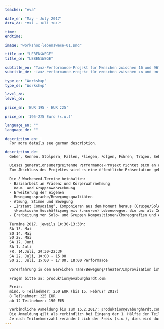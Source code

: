 ```yaml
---
teacher: "eva"

date_en: "May - July 2017"
date_de: "Mai - Juli 2017"

time: 
endtime:

image: "workshop-lebenswege-01.png"

title_en: "LEBENSWEGE"
title_de: "LEBENSWEGE"

subtitle_en: "Tanz-Performance-Projekt für Menschen zwischen 16 und 96"
subtitle_de: "Tanz-Performance-Projekt für Menschen zwischen 16 und 96"

type_en: "Workshop"
type_de: "Workshop"

level_en:
level_de:

price_en: 'EUR 195 - EUR 225'

price_de: '195-225 Euro (s.u.)'

language_en: ""
language_de: ""

description_en: |
  For more details see german description.

description_de: |
  Gehen, Rennen, Stolpern, Fallen, Fliegen, Folgen, Führen, Tragen, Sehen, Stehen, Bleiben, Umweg, Ausblick, Pause …

  Dieses generationsübergreifende Performance-Projekt richtet sich an alle, die Lust haben, ihre Erfahrung in Bewegung, Tanz und Improvisation in einer festen Gruppe zu vertiefen. Thematisch werden wir uns mit Lebenswegen beschäftigen, die uns als Inspiration für die Erarbeitung und Gestaltung von künstlerisch-tänzerischen Kompositionen dienen.
  Zum Abschluss des Projektes wird es eine öffentliche Präsentation geben, die sowohl aus improvisiertem, wie auch gesetztem Material besteht.

  Die 8 Wochenend-Termine beinhalten:  
  - Basisarbeit an Präsenz und Körperwahrnehmung  
  - Raum- und Gruppenwahrnehmung  
  - Erweiterung der eigenen  
  - Bewegungssprache/Bewegungsqualitäten  
  - Atmung, Stimme und Bewegung  
  - „Instant Composing“, Komponieren aus dem Moment heraus (Gruppe/Solo)  
  - thematische Beschäftigung mit (unseren) Lebenswegen, die uns als Inspiration für die künstlerisch-tänzerische Gestaltung dienen  
  - Erarbeitung von Solo- und Gruppen Kompositionen/Choreografien und einer gemeinsamen Präsentation  

  Termine 2017, jeweils 10:30-13:30h:  
  SA 13. Mai  
  SO 14. Mai  
  SO 28. Mai  
  SA 17. Juni  
  SA 1. Juli  
  FR, 14.Juli, 20:30-22:30  
  SA 22. Juli, 10:00 - 15:00  
  SO 23. Juli, 15:00 - 17:00, 18:00 Performance  

  Vorerfahrung in den Bereichen Tanz/Bewegung/Theater/Improvisation ist erwünscht, aber nicht zwingend notwendig.

  Fragen bitte an: produktion@evaburghardt.com  

  Preis:   
  mind. 6 Teilnehmer: 250 EUR (bis 15. Februar 2017)  
  8 Teilnehmer: 225 EUR  
  ab 12 Teilnehmer: 190 EUR  

  Verbindliche Anmeldung bis zum 15.2.2017: produktion@evaburghardt.com.   
  Die Anmeldung gilt als verbindlich bei Eingang der 1. Hälfte der Teilnehmergebühr, die 2. Hälfte ist zu Beginn des Projektes fällig.
  Je nach Teilnehmerzahl verändert sich der Preis (s.o.), dies wird durch die Zahlung der 2. Hälfte bei Anfang des Projektes reguliert.
---
```

